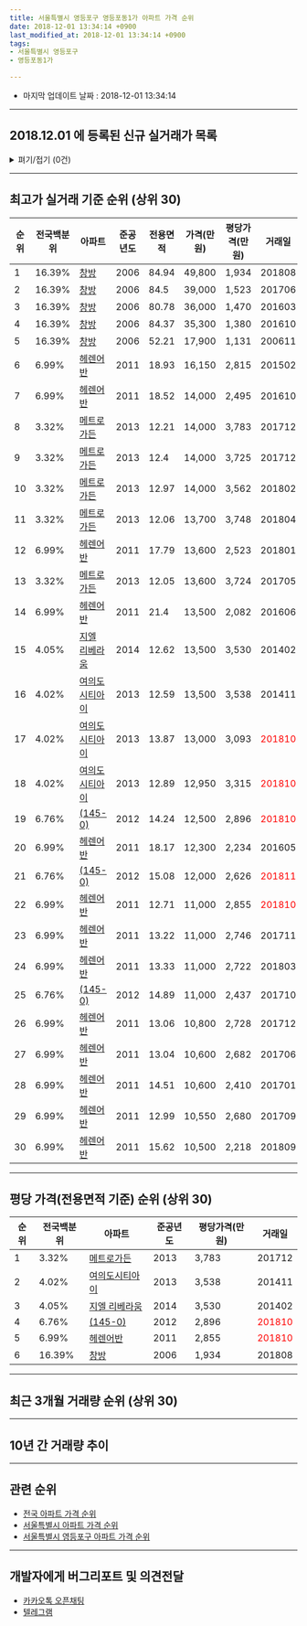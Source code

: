 ```yaml
---
title: 서울특별시 영등포구 영등포동1가 아파트 가격 순위
date: 2018-12-01 13:34:14 +0900
last_modified_at: 2018-12-01 13:34:14 +0900
tags:
- 서울특별시 영등포구
- 영등포동1가

---
```


* 마지막 업데이트 날짜 : 2018-12-01 13:34:14

---

## 2018.12.01 에 등록된 신규 실거래가 목록

<details>
<summary>펴기/접기 (0건)</summary>
<div markdown="1">

|아파트|전국백분위|준공년도|전용면적|가격(만원)|평당가격(만원)|거래일|
|---|---|---|---|---|---|---|
|없음|||||||


</div>
</details>

---

## 최고가 실거래 기준 순위 (상위 30)


|순위|전국백분위|아파트|준공년도|전용면적|가격(만원)|평당가격(만원)|거래일|
|---|---|---|---|---|---|---|---|
|1|16.39%|[창방](https://search.naver.com/search.naver?query=%EC%84%9C%EC%9A%B8%ED%8A%B9%EB%B3%84%EC%8B%9C+%EC%98%81%EB%93%B1%ED%8F%AC%EA%B5%AC+%EC%98%81%EB%93%B1%ED%8F%AC%EB%8F%991%EA%B0%80+%EC%B0%BD%EB%B0%A9)|2006|84.94|49,800|1,934|201808|
|2|16.39%|[창방](https://search.naver.com/search.naver?query=%EC%84%9C%EC%9A%B8%ED%8A%B9%EB%B3%84%EC%8B%9C+%EC%98%81%EB%93%B1%ED%8F%AC%EA%B5%AC+%EC%98%81%EB%93%B1%ED%8F%AC%EB%8F%991%EA%B0%80+%EC%B0%BD%EB%B0%A9)|2006|84.5|39,000|1,523|201706|
|3|16.39%|[창방](https://search.naver.com/search.naver?query=%EC%84%9C%EC%9A%B8%ED%8A%B9%EB%B3%84%EC%8B%9C+%EC%98%81%EB%93%B1%ED%8F%AC%EA%B5%AC+%EC%98%81%EB%93%B1%ED%8F%AC%EB%8F%991%EA%B0%80+%EC%B0%BD%EB%B0%A9)|2006|80.78|36,000|1,470|201603|
|4|16.39%|[창방](https://search.naver.com/search.naver?query=%EC%84%9C%EC%9A%B8%ED%8A%B9%EB%B3%84%EC%8B%9C+%EC%98%81%EB%93%B1%ED%8F%AC%EA%B5%AC+%EC%98%81%EB%93%B1%ED%8F%AC%EB%8F%991%EA%B0%80+%EC%B0%BD%EB%B0%A9)|2006|84.37|35,300|1,380|201610|
|5|16.39%|[창방](https://search.naver.com/search.naver?query=%EC%84%9C%EC%9A%B8%ED%8A%B9%EB%B3%84%EC%8B%9C+%EC%98%81%EB%93%B1%ED%8F%AC%EA%B5%AC+%EC%98%81%EB%93%B1%ED%8F%AC%EB%8F%991%EA%B0%80+%EC%B0%BD%EB%B0%A9)|2006|52.21|17,900|1,131|200611|
|6|6.99%|[헤렌어반](https://search.naver.com/search.naver?query=%EC%84%9C%EC%9A%B8%ED%8A%B9%EB%B3%84%EC%8B%9C+%EC%98%81%EB%93%B1%ED%8F%AC%EA%B5%AC+%EC%98%81%EB%93%B1%ED%8F%AC%EB%8F%991%EA%B0%80+%ED%97%A4%EB%A0%8C%EC%96%B4%EB%B0%98)|2011|18.93|16,150|2,815|201502|
|7|6.99%|[헤렌어반](https://search.naver.com/search.naver?query=%EC%84%9C%EC%9A%B8%ED%8A%B9%EB%B3%84%EC%8B%9C+%EC%98%81%EB%93%B1%ED%8F%AC%EA%B5%AC+%EC%98%81%EB%93%B1%ED%8F%AC%EB%8F%991%EA%B0%80+%ED%97%A4%EB%A0%8C%EC%96%B4%EB%B0%98)|2011|18.52|14,000|2,495|201610|
|8|3.32%|[메트로가든](https://search.naver.com/search.naver?query=%EC%84%9C%EC%9A%B8%ED%8A%B9%EB%B3%84%EC%8B%9C+%EC%98%81%EB%93%B1%ED%8F%AC%EA%B5%AC+%EC%98%81%EB%93%B1%ED%8F%AC%EB%8F%991%EA%B0%80+%EB%A9%94%ED%8A%B8%EB%A1%9C%EA%B0%80%EB%93%A0)|2013|12.21|14,000|3,783|201712|
|9|3.32%|[메트로가든](https://search.naver.com/search.naver?query=%EC%84%9C%EC%9A%B8%ED%8A%B9%EB%B3%84%EC%8B%9C+%EC%98%81%EB%93%B1%ED%8F%AC%EA%B5%AC+%EC%98%81%EB%93%B1%ED%8F%AC%EB%8F%991%EA%B0%80+%EB%A9%94%ED%8A%B8%EB%A1%9C%EA%B0%80%EB%93%A0)|2013|12.4|14,000|3,725|201712|
|10|3.32%|[메트로가든](https://search.naver.com/search.naver?query=%EC%84%9C%EC%9A%B8%ED%8A%B9%EB%B3%84%EC%8B%9C+%EC%98%81%EB%93%B1%ED%8F%AC%EA%B5%AC+%EC%98%81%EB%93%B1%ED%8F%AC%EB%8F%991%EA%B0%80+%EB%A9%94%ED%8A%B8%EB%A1%9C%EA%B0%80%EB%93%A0)|2013|12.97|14,000|3,562|201802|
|11|3.32%|[메트로가든](https://search.naver.com/search.naver?query=%EC%84%9C%EC%9A%B8%ED%8A%B9%EB%B3%84%EC%8B%9C+%EC%98%81%EB%93%B1%ED%8F%AC%EA%B5%AC+%EC%98%81%EB%93%B1%ED%8F%AC%EB%8F%991%EA%B0%80+%EB%A9%94%ED%8A%B8%EB%A1%9C%EA%B0%80%EB%93%A0)|2013|12.06|13,700|3,748|201804|
|12|6.99%|[헤렌어반](https://search.naver.com/search.naver?query=%EC%84%9C%EC%9A%B8%ED%8A%B9%EB%B3%84%EC%8B%9C+%EC%98%81%EB%93%B1%ED%8F%AC%EA%B5%AC+%EC%98%81%EB%93%B1%ED%8F%AC%EB%8F%991%EA%B0%80+%ED%97%A4%EB%A0%8C%EC%96%B4%EB%B0%98)|2011|17.79|13,600|2,523|201801|
|13|3.32%|[메트로가든](https://search.naver.com/search.naver?query=%EC%84%9C%EC%9A%B8%ED%8A%B9%EB%B3%84%EC%8B%9C+%EC%98%81%EB%93%B1%ED%8F%AC%EA%B5%AC+%EC%98%81%EB%93%B1%ED%8F%AC%EB%8F%991%EA%B0%80+%EB%A9%94%ED%8A%B8%EB%A1%9C%EA%B0%80%EB%93%A0)|2013|12.05|13,600|3,724|201705|
|14|6.99%|[헤렌어반](https://search.naver.com/search.naver?query=%EC%84%9C%EC%9A%B8%ED%8A%B9%EB%B3%84%EC%8B%9C+%EC%98%81%EB%93%B1%ED%8F%AC%EA%B5%AC+%EC%98%81%EB%93%B1%ED%8F%AC%EB%8F%991%EA%B0%80+%ED%97%A4%EB%A0%8C%EC%96%B4%EB%B0%98)|2011|21.4|13,500|2,082|201606|
|15|4.05%|[지엘 리베라움](https://search.naver.com/search.naver?query=%EC%84%9C%EC%9A%B8%ED%8A%B9%EB%B3%84%EC%8B%9C+%EC%98%81%EB%93%B1%ED%8F%AC%EA%B5%AC+%EC%98%81%EB%93%B1%ED%8F%AC%EB%8F%991%EA%B0%80+%EC%A7%80%EC%97%98+%EB%A6%AC%EB%B2%A0%EB%9D%BC%EC%9B%80)|2014|12.62|13,500|3,530|201402|
|16|4.02%|[여의도시티아이](https://search.naver.com/search.naver?query=%EC%84%9C%EC%9A%B8%ED%8A%B9%EB%B3%84%EC%8B%9C+%EC%98%81%EB%93%B1%ED%8F%AC%EA%B5%AC+%EC%98%81%EB%93%B1%ED%8F%AC%EB%8F%991%EA%B0%80+%EC%97%AC%EC%9D%98%EB%8F%84%EC%8B%9C%ED%8B%B0%EC%95%84%EC%9D%B4)|2013|12.59|13,500|3,538|201411|
|17|4.02%|[여의도시티아이](https://search.naver.com/search.naver?query=%EC%84%9C%EC%9A%B8%ED%8A%B9%EB%B3%84%EC%8B%9C+%EC%98%81%EB%93%B1%ED%8F%AC%EA%B5%AC+%EC%98%81%EB%93%B1%ED%8F%AC%EB%8F%991%EA%B0%80+%EC%97%AC%EC%9D%98%EB%8F%84%EC%8B%9C%ED%8B%B0%EC%95%84%EC%9D%B4)|2013|13.87|13,000|3,093|<span style="color:red">201810</span>|
|18|4.02%|[여의도시티아이](https://search.naver.com/search.naver?query=%EC%84%9C%EC%9A%B8%ED%8A%B9%EB%B3%84%EC%8B%9C+%EC%98%81%EB%93%B1%ED%8F%AC%EA%B5%AC+%EC%98%81%EB%93%B1%ED%8F%AC%EB%8F%991%EA%B0%80+%EC%97%AC%EC%9D%98%EB%8F%84%EC%8B%9C%ED%8B%B0%EC%95%84%EC%9D%B4)|2013|12.89|12,950|3,315|<span style="color:red">201810</span>|
|19|6.76%|[(145-0)](https://search.naver.com/search.naver?query=%EC%84%9C%EC%9A%B8%ED%8A%B9%EB%B3%84%EC%8B%9C+%EC%98%81%EB%93%B1%ED%8F%AC%EA%B5%AC+%EC%98%81%EB%93%B1%ED%8F%AC%EB%8F%991%EA%B0%80+%28145-0%29)|2012|14.24|12,500|2,896|<span style="color:red">201810</span>|
|20|6.99%|[헤렌어반](https://search.naver.com/search.naver?query=%EC%84%9C%EC%9A%B8%ED%8A%B9%EB%B3%84%EC%8B%9C+%EC%98%81%EB%93%B1%ED%8F%AC%EA%B5%AC+%EC%98%81%EB%93%B1%ED%8F%AC%EB%8F%991%EA%B0%80+%ED%97%A4%EB%A0%8C%EC%96%B4%EB%B0%98)|2011|18.17|12,300|2,234|201605|
|21|6.76%|[(145-0)](https://search.naver.com/search.naver?query=%EC%84%9C%EC%9A%B8%ED%8A%B9%EB%B3%84%EC%8B%9C+%EC%98%81%EB%93%B1%ED%8F%AC%EA%B5%AC+%EC%98%81%EB%93%B1%ED%8F%AC%EB%8F%991%EA%B0%80+%28145-0%29)|2012|15.08|12,000|2,626|<span style="color:red">201811</span>|
|22|6.99%|[헤렌어반](https://search.naver.com/search.naver?query=%EC%84%9C%EC%9A%B8%ED%8A%B9%EB%B3%84%EC%8B%9C+%EC%98%81%EB%93%B1%ED%8F%AC%EA%B5%AC+%EC%98%81%EB%93%B1%ED%8F%AC%EB%8F%991%EA%B0%80+%ED%97%A4%EB%A0%8C%EC%96%B4%EB%B0%98)|2011|12.71|11,000|2,855|<span style="color:red">201810</span>|
|23|6.99%|[헤렌어반](https://search.naver.com/search.naver?query=%EC%84%9C%EC%9A%B8%ED%8A%B9%EB%B3%84%EC%8B%9C+%EC%98%81%EB%93%B1%ED%8F%AC%EA%B5%AC+%EC%98%81%EB%93%B1%ED%8F%AC%EB%8F%991%EA%B0%80+%ED%97%A4%EB%A0%8C%EC%96%B4%EB%B0%98)|2011|13.22|11,000|2,746|201711|
|24|6.99%|[헤렌어반](https://search.naver.com/search.naver?query=%EC%84%9C%EC%9A%B8%ED%8A%B9%EB%B3%84%EC%8B%9C+%EC%98%81%EB%93%B1%ED%8F%AC%EA%B5%AC+%EC%98%81%EB%93%B1%ED%8F%AC%EB%8F%991%EA%B0%80+%ED%97%A4%EB%A0%8C%EC%96%B4%EB%B0%98)|2011|13.33|11,000|2,722|201803|
|25|6.76%|[(145-0)](https://search.naver.com/search.naver?query=%EC%84%9C%EC%9A%B8%ED%8A%B9%EB%B3%84%EC%8B%9C+%EC%98%81%EB%93%B1%ED%8F%AC%EA%B5%AC+%EC%98%81%EB%93%B1%ED%8F%AC%EB%8F%991%EA%B0%80+%28145-0%29)|2012|14.89|11,000|2,437|201710|
|26|6.99%|[헤렌어반](https://search.naver.com/search.naver?query=%EC%84%9C%EC%9A%B8%ED%8A%B9%EB%B3%84%EC%8B%9C+%EC%98%81%EB%93%B1%ED%8F%AC%EA%B5%AC+%EC%98%81%EB%93%B1%ED%8F%AC%EB%8F%991%EA%B0%80+%ED%97%A4%EB%A0%8C%EC%96%B4%EB%B0%98)|2011|13.06|10,800|2,728|201712|
|27|6.99%|[헤렌어반](https://search.naver.com/search.naver?query=%EC%84%9C%EC%9A%B8%ED%8A%B9%EB%B3%84%EC%8B%9C+%EC%98%81%EB%93%B1%ED%8F%AC%EA%B5%AC+%EC%98%81%EB%93%B1%ED%8F%AC%EB%8F%991%EA%B0%80+%ED%97%A4%EB%A0%8C%EC%96%B4%EB%B0%98)|2011|13.04|10,600|2,682|201706|
|28|6.99%|[헤렌어반](https://search.naver.com/search.naver?query=%EC%84%9C%EC%9A%B8%ED%8A%B9%EB%B3%84%EC%8B%9C+%EC%98%81%EB%93%B1%ED%8F%AC%EA%B5%AC+%EC%98%81%EB%93%B1%ED%8F%AC%EB%8F%991%EA%B0%80+%ED%97%A4%EB%A0%8C%EC%96%B4%EB%B0%98)|2011|14.51|10,600|2,410|201701|
|29|6.99%|[헤렌어반](https://search.naver.com/search.naver?query=%EC%84%9C%EC%9A%B8%ED%8A%B9%EB%B3%84%EC%8B%9C+%EC%98%81%EB%93%B1%ED%8F%AC%EA%B5%AC+%EC%98%81%EB%93%B1%ED%8F%AC%EB%8F%991%EA%B0%80+%ED%97%A4%EB%A0%8C%EC%96%B4%EB%B0%98)|2011|12.99|10,550|2,680|201709|
|30|6.99%|[헤렌어반](https://search.naver.com/search.naver?query=%EC%84%9C%EC%9A%B8%ED%8A%B9%EB%B3%84%EC%8B%9C+%EC%98%81%EB%93%B1%ED%8F%AC%EA%B5%AC+%EC%98%81%EB%93%B1%ED%8F%AC%EB%8F%991%EA%B0%80+%ED%97%A4%EB%A0%8C%EC%96%B4%EB%B0%98)|2011|15.62|10,500|2,218|201809|


---

## 평당 가격(전용면적 기준) 순위 (상위 30)


|순위|전국백분위|아파트|준공년도|평당가격(만원)|거래일|
|---|---|---|---|---|---|
|1|3.32%|[메트로가든](https://search.naver.com/search.naver?query=%EC%84%9C%EC%9A%B8%ED%8A%B9%EB%B3%84%EC%8B%9C+%EC%98%81%EB%93%B1%ED%8F%AC%EA%B5%AC+%EC%98%81%EB%93%B1%ED%8F%AC%EB%8F%991%EA%B0%80+%EB%A9%94%ED%8A%B8%EB%A1%9C%EA%B0%80%EB%93%A0)|2013|3,783|201712|
|2|4.02%|[여의도시티아이](https://search.naver.com/search.naver?query=%EC%84%9C%EC%9A%B8%ED%8A%B9%EB%B3%84%EC%8B%9C+%EC%98%81%EB%93%B1%ED%8F%AC%EA%B5%AC+%EC%98%81%EB%93%B1%ED%8F%AC%EB%8F%991%EA%B0%80+%EC%97%AC%EC%9D%98%EB%8F%84%EC%8B%9C%ED%8B%B0%EC%95%84%EC%9D%B4)|2013|3,538|201411|
|3|4.05%|[지엘 리베라움](https://search.naver.com/search.naver?query=%EC%84%9C%EC%9A%B8%ED%8A%B9%EB%B3%84%EC%8B%9C+%EC%98%81%EB%93%B1%ED%8F%AC%EA%B5%AC+%EC%98%81%EB%93%B1%ED%8F%AC%EB%8F%991%EA%B0%80+%EC%A7%80%EC%97%98+%EB%A6%AC%EB%B2%A0%EB%9D%BC%EC%9B%80)|2014|3,530|201402|
|4|6.76%|[(145-0)](https://search.naver.com/search.naver?query=%EC%84%9C%EC%9A%B8%ED%8A%B9%EB%B3%84%EC%8B%9C+%EC%98%81%EB%93%B1%ED%8F%AC%EA%B5%AC+%EC%98%81%EB%93%B1%ED%8F%AC%EB%8F%991%EA%B0%80+%28145-0%29)|2012|2,896|<span style="color:red">201810</span>|
|5|6.99%|[헤렌어반](https://search.naver.com/search.naver?query=%EC%84%9C%EC%9A%B8%ED%8A%B9%EB%B3%84%EC%8B%9C+%EC%98%81%EB%93%B1%ED%8F%AC%EA%B5%AC+%EC%98%81%EB%93%B1%ED%8F%AC%EB%8F%991%EA%B0%80+%ED%97%A4%EB%A0%8C%EC%96%B4%EB%B0%98)|2011|2,855|<span style="color:red">201810</span>|
|6|16.39%|[창방](https://search.naver.com/search.naver?query=%EC%84%9C%EC%9A%B8%ED%8A%B9%EB%B3%84%EC%8B%9C+%EC%98%81%EB%93%B1%ED%8F%AC%EA%B5%AC+%EC%98%81%EB%93%B1%ED%8F%AC%EB%8F%991%EA%B0%80+%EC%B0%BD%EB%B0%A9)|2006|1,934|201808|


---

## 최근 3개월 거래량 순위 (상위 30)


<div style="width:100%;">
    <canvas id="deal_count_ranking" height="250"></canvas>
</div>


<script>
new Chart(document.getElementById("deal_count_ranking"), {
    type: 'horizontalBar',
    data: {
        labels: ['(145-0)', '헤렌어반', '여의도시티아이', '메트로가든'],
        datasets: [{
            label: '실거래 수',
            data: [3, 2, 2, 1],
            borderColor: "rgba(255, 0, 128, 1)",
            backgroundColor: "rgba(255, 0, 128, 0.5)",
            fill: false,
        }]
    },
    options: {
        responsive: true,
        title: {
            display: true,
            text: '최근 3개월 거래량 순위'
        },
        tooltips: {
            mode: 'index',
            intersect: false,
            callbacks: {
                title: function(tooltipItems, data) {
                    return "실거래 수:";
                },
                label: function(tooltipItem, data) {
                    return data.labels[tooltipItem.index] + ": " + tooltipItem.xLabel;
                }
            }
        },
        hover: {
            mode: 'nearest',
            intersect: true
        },
        scales: {
            xAxes: [{
                display: true,
                scaleLabel: {
                    display: true,
                    labelString: '실거래 수'
                },
                ticks: {
                    suggestedMin: 0,
                }
            }],
            yAxes: [{
                display: true,
                ticks: {
                    autoSkip: false,
                    callback: function(value, index, values) {
                        if (value.length > 15)
                            return value.substr(0, 13) + "...";
                        else
                            return value;
                    }
                },
                scaleLabel: {
                    display: false,
                }
            }]
        }
    }
});

</script>


---

## 10년 간 거래량 추이


<div style="width:100%;">
    <canvas id="deal_progress" height="250"></canvas>
</div>

<script>
new Chart(document.getElementById("deal_progress"), {
    type: 'line',
    data: {
        labels: ['200812','200901','200902','200903','200904','200905','200906','200907','200908','200909','200910','200911','200912','201001','201002','201003','201004','201005','201006','201007','201008','201009','201010','201011','201012','201101','201102','201103','201104','201105','201106','201107','201108','201109','201110','201111','201112','201201','201202','201203','201204','201205','201206','201207','201208','201209','201210','201211','201212','201301','201302','201303','201304','201305','201306','201307','201308','201309','201310','201311','201312','201401','201402','201403','201404','201405','201406','201407','201408','201409','201410','201411','201412','201501','201502','201503','201504','201505','201506','201507','201508','201509','201510','201511','201512','201601','201602','201603','201604','201605','201606','201607','201608','201609','201610','201611','201612','201701','201702','201703','201704','201705','201706','201707','201708','201709','201710','201711','201712','201801','201802','201803','201804','201805','201806','201807','201808','201809','201810','201811','201812'],
        datasets: [{
            label: '실거래 수',
            pointRadius: 1,
            data: [0, 0, 0, 0, 0, 0, 0, 0, 0, 0, 0, 0, 0, 0, 0, 0, 0, 0, 0, 0, 1, 0, 0, 0, 0, 0, 1, 0, 1, 0, 0, 1, 0, 0, 0, 0, 1, 3, 33, 2, 4, 1, 2, 1, 1, 0, 5, 0, 4, 1, 0, 1, 3, 7, 3, 0, 3, 1, 1, 0, 0, 2, 11, 3, 3, 0, 0, 1, 4, 4, 8, 4, 10, 2, 3, 11, 7, 5, 3, 3, 6, 1, 4, 1, 1, 1, 3, 2, 0, 7, 6, 2, 4, 2, 4, 5, 0, 5, 11, 8, 3, 14, 10, 3, 1, 4, 4, 3, 9, 8, 4, 3, 6, 4, 2, 4, 12, 3, 5, 3, 0],
            borderColor: "rgba(255, 201, 14, 1)",
            backgroundColor: "rgba(255, 201, 14, 0.5)",
            fill: true,
        }]
    },
    options: {
        responsive: true,
        title: {
            display: true,
            text: '10년간 거래량 추이'
        },
        tooltips: {
            mode: 'index',
            intersect: false,
        },
        hover: {
            mode: 'nearest',
            intersect: true
        },
        scales: {
            xAxes: [{
                display: true,
                scaleLabel: {
                    display: true,
                    labelString: '년/월'
                }
            }],
            yAxes: [{
                display: true,
                ticks: {
                    suggestedMin: 0,
                },
                scaleLabel: {
                    display: true,
                    labelString: '실거래 수'
                }
            }]
        }
    }
});

</script>


---

## 관련 순위

- [전국 아파트 가격 순위](https://inasie.github.io/apt-ranking/전국)
- [서울특별시 아파트 가격 순위](https://inasie.github.io/apt-ranking/서울특별시)
- [서울특별시 영등포구 아파트 가격 순위](https://inasie.github.io/apt-ranking/서울특별시-영등포구)


---

## 개발자에게 버그리포트 및 의견전달

- [카카오톡 오픈채팅](https://open.kakao.com/o/gLJUAP4)
- [텔레그램](https://t.me/inasie)

